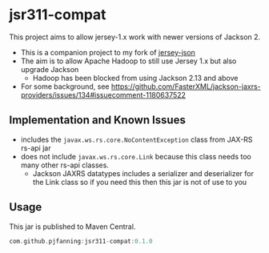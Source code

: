# jsr311-compat

This project aims to allow jersey-1.x work with newer versions of Jackson 2.

* This is a companion project to my fork of [jersey-json](https://github.com/pjfanning/jersey-1.x)
* The aim is to allow Apache Hadoop to still use Jersey 1.x but also upgrade Jackson
  * Hadoop has been blocked from using Jackson 2.13 and above 
* For some background, see https://github.com/FasterXML/jackson-jaxrs-providers/issues/134#issuecomment-1180637522

## Implementation and Known Issues

* includes the `javax.ws.rs.core.NoContentException` class from JAX-RS rs-api jar
* does not include `javax.ws.rs.core.Link` because this class needs too many other rs-api classes.
  * Jackson JAXRS datatypes includes a serializer and deserializer for the Link class so if you need this then this jar is not of use to you 


## Usage

This jar is published to Maven Central.

```gradle
com.github.pjfanning:jsr311-compat:0.1.0
```
